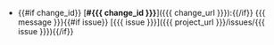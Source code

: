   - {{#if change_id}} [**#{{{ change_id }}}**]({{{ change_url }}}):{{/if}} {{{ message }}}{{#if issue}} [{{{ issue }}}]({{{ project_url }}}/issues/{{{ issue }}}){{/if}}
